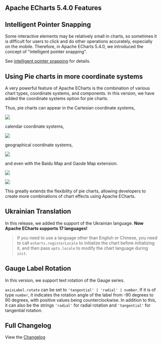 ## Apache ECharts 5.4.0 Features

## Intelligent Pointer Snapping

Some interactive elements may be relatively small in charts, so sometimes it is difficult for users to click and do other operations accurately, especially on the mobile. Therefore, in Apache ECharts 5.4.0, we introduced the concept of "intelligent pointer snapping".

See [intelligent pointer snapping](${lang}/how-to/interaction/coarse-pointer) for details.

## Using Pie charts in more coordinate systems

A very powerful feature of Apache ECharts is the combination of various chart types, coordinate systems, and components. In this version, we have added the coordinate systems option for pie charts.

Thus, pie charts can appear in the Cartesian coordinate systems,

![](images/5-4-0/pie-grid.png)

calendar coordinate systems,

![](images/5-4-0/pie-calendar.png)

geographical coordinate systems,

![](images/5-4-0/pie-geo.png)

and even with the Baidu Map and Gaode Map extension.

![](images/5-4-0/pie-bmap.png)

![](images/5-4-0/pie-amap.png)

This greatly extends the flexibility of pie charts, allowing developers to create more combinations of chart effects using Apache ECharts.

## Ukrainian Translation

In this release, we added the support of the Ukrainian language. **Now Apache ECharts supports 17 languages!**

> If you need to use a language other than English or Chinese, you need to call `echarts.registerLocale` to initialize the chart before initializing it, and then pass `opts.locale` to modify the chart language during `init`.

## Gauge Label Rotation

In this version, we support text rotation of the Gauge series.

`axisLabel.rotate` can be set to `'tangential' | 'radial' | number`. If it is of type `number`, it indicates the rotation angle of the label from -90 degrees to 90 degrees, with positive values being counterclockwise. In addition to this, it can also be the strings `'radial'` for radial rotation and `'tangential'` for tangential rotation.

## Full Changelog

View the [Changelog](${mainSitePath}/changelog.html#v5-4-0)

